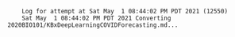         Log for attempt at Sat May  1 08:44:02 PM PDT 2021 (12550)
        Sat May  1 08:44:02 PM PDT 2021 Converting 2020BIO101/KBxDeepLearningCOVIDForecasting.md...
